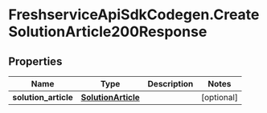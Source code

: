 # FreshserviceApiSdkCodegen.CreateSolutionArticle200Response

## Properties

| Name                 | Type                                      | Description | Notes      |
| -------------------- | ----------------------------------------- | ----------- | ---------- |
| **solution_article** | [**SolutionArticle**](SolutionArticle.md) |             | [optional] |
